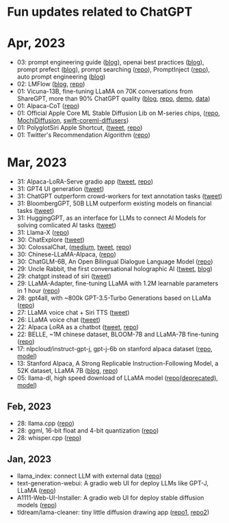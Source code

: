 
# Fun updates related to ChatGPT

# Apr, 2023

- 03: prompt engineering guide ([blog](https://www.promptingguide.ai/zh)), openai best practices ([blog](https://help.openai.com/en/articles/6654000-best-practices-for-prompt-engineering-with-openai-api)), prompt prefect ([blog](https://promptperfect.jina.ai/)), prompt searching ([repo](https://github.com/MaHuanAAA/g_fair_prompting)), PromptInject ([repo](https://github.com/agencyenterprise/PromptInject)), auto prompt engineering ([blog](https://www.promptingguide.ai/zh/techniques/ape))
- 02: LMFlow ([blog](https://www.jiqizhixin.com/articles/2023-04-02), [repo](https://github.com/OptimalScale/LMFlow))
- 01: Vicuna-13B, fine-tuning LLaMA on 70K conversations from ShareGPT, more than 90% ChatGPT quality ([blog](https://vicuna.lmsys.org/), [repo](https://github.com/lm-sys/FastChat), [demo](https://chat.lmsys.org/), [data](https://github.com/lm-sys/FastChat/issues/90#issuecomment-1493250773))
- 01: Alpaca-CoT ([repo](https://github.com/PhoebusSi/Alpaca-CoT))
- 01: Official Apple Core ML Stable Diffusion Lib on M-series chips, ([repo](https://github.com/apple/ml-stable-diffusion), [MochiDiffusion](https://github.com/godly-devotion/MochiDiffusion), [swift-coreml-diffusers](https://github.com/huggingface/swift-coreml-diffusers))
- 01: PolyglotSiri Apple Shortcut, ([tweet](https://twitter.com/Munntein/status/1641683629968592897), [repo](https://github.com/Munntein/PolyglotSiri-Apple-Shortcut))
- 01: Twitter's Recommendation Algorithm ([repo](https://github.com/twitter/the-algorithm))

# Mar, 2023

- 31: Alpaca-LoRA-Serve gradio app ([tweet](https://twitter.com/algo_diver/status/1638525828773576704), [repo](https://github.com/deep-diver/Alpaca-LoRA-Serve))
- 31: GPT4 UI generation ([tweet](https://twitter.com/gdb/status/1641496253572997123))
- 31: ChatGPT outperform crowd-workers for text annotation tasks ([tweet](https://twitter.com/AlphaSignalAI/status/1641496876527517696))
- 31: BloombergGPT, 50B LLM outperform existing models on financial tasks ([tweet](https://twitter.com/omarsar0/status/1641787456436547584))
- 31: HuggingGPT, as an interface for LLMs to connect AI Models for solving comlicated AI tasks ([tweet](https://twitter.com/johnjnay/status/1641609645713129473))
- 31: Llama-X ([repo](https://github.com/AetherCortex/Llama-X))
- 30: ChatExplore ([tweet](https://twitter.com/omarsar0/status/1641444447304011776))
- 30: ColossalChat, ([medium](https://medium.com/@yangyou_berkeley/colossalchat-an-open-source-solution-for-cloning-chatgpt-with-a-complete-rlhf-pipeline-5edf08fb538b), [tweet](https://twitter.com/omarsar0/status/1641070883497205761), [repo](https://github.com/hpcaitech/ColossalAI/blob/main/applications/Chat/inference/server.py))
- 30: Chinese-LLaMA-Alpaca, ([repo](https://github.com/ymcui/Chinese-LLaMA-Alpaca))
- 30: ChatGLM-6B, An Open Bilingual Dialogue Language Model ([repo](https://github.com/THUDM/ChatGLM-6B))
- 29: Uncle Rabbit, the first conversational holographic AI ([tweet](https://twitter.com/ArturoJReal/status/1641129170100011035), [blog](https://feld.com/archives/2023/03/do-ai-rabbits-dream-of-holographic-carrots/))
- 29: chatgpt instead of siri ([tweet](https://twitter.com/punk2898/status/1641063874186346496))
- 29: LLaMA-Adapter, fine-tuning LLaMA with 1.2M learnable parameters in 1 hour ([repo](https://github.com/ZrrSkywalker/LLaMA-Adapter))
- 28: gpt4all, with ~800k GPT-3.5-Turbo Generations based on LLaMa ([repo](https://github.com/nomic-ai/gpt4all))
- 27: LLaMA voice chat + Siri TTS ([tweet](https://twitter.com/ggerganov/status/1640416314773700608))
- 26: LLaMA voice chat ([tweet](https://twitter.com/ggerganov/status/1640022482307502085))
- 22: Alpaca LoRA as a chatbot ([tweet](https://twitter.com/algo_diver/status/1638525828773576704), [repo](https://github.com/deep-diver/Alpaca-LoRA-Serve))
- 22: BELLE, ~1M chinese dataset, BLOOM-7B and LLaMA-7B fine-tuning ([repo](https://github.com/LianjiaTech/BELLE))
- 17: nlpcloud/instruct-gpt-j, gpt-j-6b on stanford alpaca dataset ([repo](https://nlpcloud.com/instruct-version-of-gpt-j-using-stanford-alpaca-dataset.html), [model](https://huggingface.co/nlpcloud/instruct-gpt-j-fp16))
- 13: Stanford Alpaca, A Strong Replicable Instruction-Following Model, a 52K dataset, LLaMA 7B ([blog](https://crfm.stanford.edu/2023/03/13/alpaca.html), [repo](https://github.com/tatsu-lab/stanford_alpaca))
- 05: llama-dl, high speed download of LLaMA model ([repo(deprecated)](https://github.com/shawwn/llama-dl), [model](https://huggingface.co/decapoda-research/llama-7b-hf))


## Feb, 2023

- 28: llama.cpp ([repo](https://github.com/ggerganov/llama.cpp))
- 28: ggml, 16-bit float and 4-bit quantization ([repo](https://github.com/ggerganov/ggml))
- 28: whisper.cpp ([repo](https://github.com/ggerganov/whisper.cpp))


## Jan, 2023

- llama_index: connect LLM with external data ([repo](https://github.com/jerryjliu/llama_index))
- text-generation-webui: A gradio web UI for deploy LLMs like GPT-J, LLaMA ([repo](https://github.com/oobabooga/text-generation-webui))
- A1111-Web-UI-Installer: A gradio web UI for deploy stable diffusion models ([repo](https://github.com/EmpireMediaScience/A1111-Web-UI-Installer))
- tldream/lama-cleaner: tiny little diffusion drawing app ([repo1](https://github.com/Sanster/tldream), [repo2](https://github.com/Sanster/lama-cleaner))

